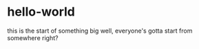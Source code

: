 # hello-world
this is the start of something big
well, everyone's gotta start from somewhere right?
